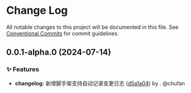 # Change Log

All notable changes to this project will be documented in this file.
See [Conventional Commits](https://conventionalcommits.org) for commit guidelines.

## 0.0.1-alpha.0 (2024-07-14)

### ✨ Features

* **changelog:** 新增脚手架支持自动记录变更日志 ([d5a1a04](https://github.com/142vip/core-x/commit/d5a1a04521c5fb02a1d0e6929293982aa5c45fff)) by . @chufan
